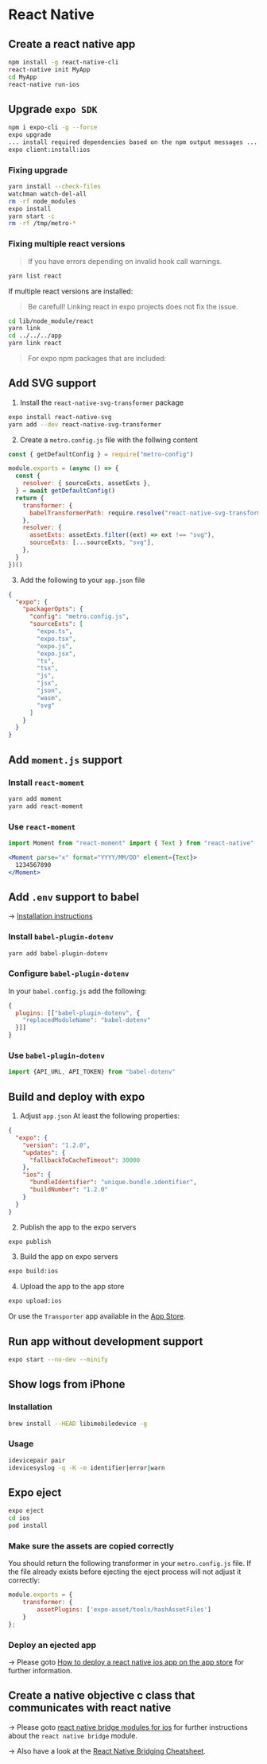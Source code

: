 # React Native

## Create a react native app

```bash
npm install -g react-native-cli
react-native init MyApp
cd MyApp
react-native run-ios
```

## Upgrade `expo SDK`

```bash
npm i expo-cli -g --force
expo upgrade
... install required dependencies based on the npm output messages ...
expo client:install:ios
```

### Fixing upgrade

```bash
yarn install --check-files
watchman watch-del-all
rm -rf node_modules
expo install
yarn start -c
rm -rf /tmp/metro-*
```

### Fixing multiple react versions

> If you have errors depending on invalid hook call warnings.

```bash
yarn list react
```

If multiple react versions are installed:

> Be carefull! Linking react in expo projects does not fix the issue.

```bash
cd lib/node_module/react
yarn link
cd ../../../app
yarn link react
```

> For expo npm packages that are included:

## Add SVG support

1. Install the `react-native-svg-transformer` package

```bash
expo install react-native-svg
yarn add --dev react-native-svg-transformer
```

2. Create a `metro.config.js` file with the follwing content

```js
const { getDefaultConfig } = require("metro-config")

module.exports = (async () => {
  const {
    resolver: { sourceExts, assetExts },
  } = await getDefaultConfig()
  return {
    transformer: {
      babelTransformerPath: require.resolve("react-native-svg-transformer"),
    },
    resolver: {
      assetExts: assetExts.filter((ext) => ext !== "svg"),
      sourceExts: [...sourceExts, "svg"],
    },
  }
})()
```

3. Add the following to your `app.json` file

```json
{
  "expo": {
    "packagerOpts": {
      "config": "metro.config.js",
      "sourceExts": [
        "expo.ts",
        "expo.tsx",
        "expo.js",
        "expo.jsx",
        "ts",
        "tsx",
        "js",
        "jsx",
        "json",
        "wasm",
        "svg"
      ]
    }
  }
}
```

## Add `moment.js` support

### Install `react-moment`

```bash
yarn add moment
yarn add react-moment
```

### Use `react-moment`

```jsx
import Moment from "react-moment" import { Text } from "react-native"

<Moment parse="x" format="YYYY/MM/DD" element={Text}>
  1234567890
</Moment>
```

## Add `.env` support to babel

&rarr; [Installation instructions](https://github.com/zetachang/react-native-dotenv/tree/master/babel-plugin-dotenv)

### Install `babel-plugin-dotenv`

```bash
yarn add babel-plugin-dotenv
```

### Configure `babel-plugin-dotenv`

In your `babel.config.js` add the following:

```js
{
  plugins: [["babel-plugin-dotenv", {
    "replacedModuleName": "babel-dotenv"
  }]]
}
```

### Use `babel-plugin-dotenv`

```js
import {API_URL, API_TOKEN} from "babel-dotenv"
```

## Build and deploy with expo

1. Adjust `app.json`
   At least the following properties:

```json
{
  "expo": {
    "version": "1.2.0",
    "updates": {
      "fallbackToCacheTimeout": 30000
    },
    "ios": {
      "bundleIdentifier": "unique.bundle.identifier",
      "buildNumber": "1.2.0"
    }
  }
}
```

2. Publish the app to the expo servers

```bash
expo publish
```

3. Build the app on expo servers

```bash
expo build:ios
```

4. Upload the app to the app store

```bash
expo upload:ios
```

Or use the `Transporter` app available in the [App Store](https://apps.apple.com/ch/app/transporter/id1450874784).

## Run app without development support

```bash
expo start --no-dev --minify
```

## Show logs from iPhone

### Installation

```bash
brew install --HEAD libimobiledevice -g
```

### Usage

```bash
idevicepair pair
idevicesyslog -q -K -m identifier|error|warn
```

## Expo eject

```bash
expo eject
cd ios
pod install
```

### Make sure the assets are copied correctly

You should return the following transformer in your `metro.config.js` file. If the file already exists before ejecting the
eject process will not adjust it correctly:

```js
module.exports = {
    transformer: {
        assetPlugins: ['expo-asset/tools/hashAssetFiles']
    }
};
```

### Deploy an ejected app
&rarr; Please goto [How to deploy a react native ios app on the app store](https://readybytes.in/blog/how-to-deploy-a-react-native-ios-app-on-the-app-store) for further information.

## Create a native objective c class that communicates with react native

&rarr; Please goto [react native bridge modules for ios](https://blog.pixielabs.io/react-native-bridge-modules-for-ios-be0f4cec0435) for further instructions about the `react native bridge` module.

&rarr; Also have a look at the [React Native Bridging Cheatsheet](https://gist.github.com/chourobin/f83f3b3a6fd2053fad29fff69524f91c).
